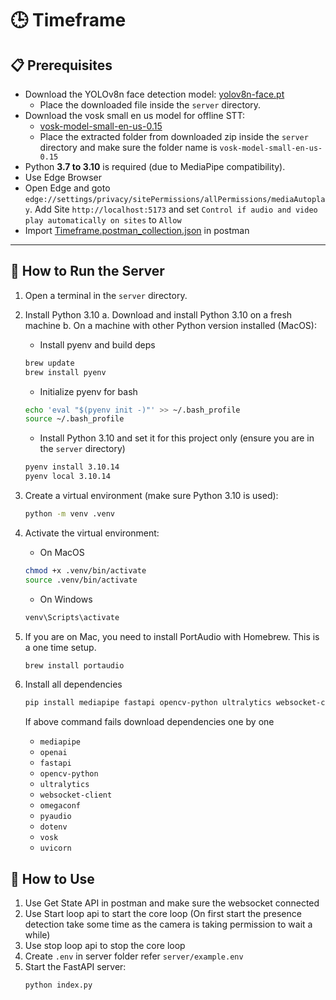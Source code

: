 # 🕒 Timeframe

## 📋 Prerequisites

- Download the YOLOv8n face detection model:
  [yolov8n-face.pt](https://github.com/akanametov/yolo-face/releases/download/v0.0.0/yolov8n-face.pt)
  - Place the downloaded file inside the `server` directory.
- Download the vosk small en us model for offline STT:
  - [vosk-model-small-en-us-0.15](https://alphacephei.com/vosk/models/vosk-model-small-en-us-0.15.zip)
  - Place the extracted folder from downloaded zip inside the `server` directory and make sure the folder name is `vosk-model-small-en-us-0.15`
- Python **3.7 to 3.10** is required (due to MediaPipe compatibility).
- Use Edge Browser
- Open Edge and goto `edge://settings/privacy/sitePermissions/allPermissions/mediaAutoplay`. Add Site `http://localhost:5173` and set `Control if audio and video play automatically on sites` to `Allow`
- Import [Timeframe.postman_collection.json](https://github.com/neil-dr/TimeFrame/blob/main/Timeframe.postman_collection.json) in postman

---

## 🚀 How to Run the Server

1. Open a terminal in the `server` directory.

2. Install Python 3.10
   a. Download and install Python 3.10 on a fresh machine
   b. On a machine with other Python version installed (MacOS):

   - Install pyenv and build deps

   ```bash
   brew update
   brew install pyenv
   ```

   - Initialize pyenv for bash

   ```bash
   echo 'eval "$(pyenv init -)"' >> ~/.bash_profile
   source ~/.bash_profile
   ```

   - Install Python 3.10 and set it for this project only (ensure you are in the `server` directory)

   ```bash
   pyenv install 3.10.14
   pyenv local 3.10.14
   ```

3. Create a virtual environment (make sure Python 3.10 is used):
   ```bash
   python -m venv .venv
   ```
4. Activate the virtual environment:

   - On MacOS

   ```bash
   chmod +x .venv/bin/activate
   source .venv/bin/activate
   ```

   - On Windows

   ```bash
   venv\Scripts\activate
   ```

5. If you are on Mac, you need to install PortAudio with Homebrew. This is a one time setup.
   ```bash
   brew install portaudio

6. Install all dependencies

   ```bash
   pip install mediapipe fastapi opencv-python ultralytics websocket-client omegaconf pyaudio python-dotenv vosk uvicorn openai
   ```

   If above command fails download dependencies one by one

   - `mediapipe`
   - `openai`
   - `fastapi`
   - `opencv-python`
   - `ultralytics`
   - `websocket-client`
   - `omegaconf`
   - `pyaudio`
   - `dotenv`
   - `vosk`
   - `uvicorn`

## 🚀 How to Use

1. Use Get State API in postman and make sure the websocket connected
2. Use Start loop api to start the core loop (On first start the presence detection take some time as the camera is taking permission to wait a while)
3. Use stop loop api to stop the core loop
4. Create `.env` in server folder refer `server/example.env`
5. Start the FastAPI server:
   ```bash
   python index.py
   ```
